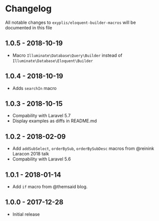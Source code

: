 # Changelog

All notable changes to `exyplis/eloquent-builder-macros` will be documented in this file

## 1.0.5 - 2018-10-19

-   Macro `Illuminate\Database\Query\Builder` instead of `Illuminate\Database\Eloquent\Builder`

## 1.0.4 - 2018-10-19

-   Adds `searchIn` macro

## 1.0.3 - 2018-10-15

-   Compability with Laravel 5.7
-   Display examples as diffs in README.md

## 1.0.2 - 2018-02-09

-   Add `addSubSelect`, `orderBySub`, `orderBySubDesc` macros from @reinink Laracon 2018 talk
-   Compability with Laravel 5.6

## 1.0.1 - 2018-01-14

-   Add `if` macro from @themsaid blog.

## 1.0.0 - 2017-12-28

-   Initial release
